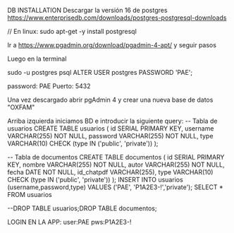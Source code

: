 DB INSTALLATION
Descargar la versión 16 de postgres
https://www.enterprisedb.com/downloads/postgres-postgresql-downloads

// En linux: 
sudo apt-get -y install postgresql

Ir a https://www.pgadmin.org/download/pgadmin-4-apt/ y seguir pasos

Luego en la terminal

sudo -u postgres psql
ALTER USER postgres PASSWORD 'PAE';

password: PAE
Puerto: 5432

Una vez descargado abrir pgAdmin 4 y crear una nueva base de datos "OXFAM"


Arriba izquierda iniciamos BD e introducir la siguiente query:
-- Tabla de usuarios
CREATE TABLE usuarios (
    id SERIAL PRIMARY KEY,
    username VARCHAR(255) NOT NULL,
    password VARCHAR(255) NOT NULL,
    type VARCHAR(10) CHECK (type IN ('public', 'private'))
);

-- Tabla de documentos
    CREATE TABLE documentos (
        id SERIAL PRIMARY KEY,
        nombre VARCHAR(255) NOT NULL,
        autor VARCHAR(255) NOT NULL,
        fecha DATE NOT NULL,
        id_chatpdf VARCHAR(255), 
        type VARCHAR(10) CHECK (type IN ('public', 'private'))
    );
INSERT INTO usuarios (username,password,type) VALUES ('PAE', 'P1A2E3-!','private');
SELECT * FROM usuarios

--DROP TABLE usuarios;DROP TABLE documentos;



LOGIN EN LA APP:
user:PAE
pws:P1A2E3-!